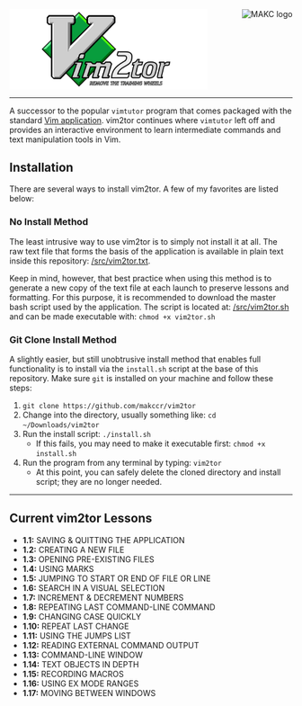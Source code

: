 <a href="https://makc.co">
    <img src="https://makc.co/images/github-header.svg" alt="MAKC logo" title="MAKC" align="right" height="50" />
</a>
<img src="https://raw.githubusercontent.com/makccr/vim2tor/refs/heads/main/src/head-1280px.png" alt="vim2tor logo" title="vim2tor" width="70%" align="center" />

---

A successor to the popular `vimtutor` program that comes packaged with the standard [Vim application](https://www.vim.org/). vim2tor continues where `vimtutor` left off and provides an interactive environment to learn intermediate commands and text manipulation tools in Vim.

## Installation

There are several ways to install vim2tor. A few of my favorites are listed below:

### No Install Method
The least intrusive way to use vim2tor is to simply not install it at all. The raw text file that forms the basis of the application is available in plain text inside this repository: [/src/vim2tor.txt](https://raw.githubusercontent.com/makccr/vim2tor/refs/heads/main/src/vim2tor.txt).

Keep in mind, however, that best practice when using this method is to generate a new copy of the text file at each launch to preserve lessons and formatting. For this purpose, it is recommended to download the master bash script used by the application. The script is located at: [/src/vim2tor.sh](https://raw.githubusercontent.com/makccr/vim2tor/refs/heads/main/src/vim2tor.sh) and can be made executable with: `chmod +x vim2tor.sh`


### Git Clone Install Method
A slightly easier, but still unobtrusive install method that enables full functionality is to install via the `install.sh` script at the base of this repository. Make sure `git` is installed on your machine and follow these steps:

1. `git clone https://github.com/makccr/vim2tor`
2. Change into the directory, usually something like: `cd ~/Downloads/vim2tor`
3. Run the install script: `./install.sh`
    * If this fails, you may need to make it executable first: `chmod +x install.sh`
4. Run the program from any terminal by typing: `vim2tor`
    * At this point, you can safely delete the cloned directory and install script; they are no longer needed.

---

## Current vim2tor Lessons

* **1.1:** SAVING & QUITTING THE APPLICATION  
* **1.2:** CREATING A NEW FILE  
* **1.3:** OPENING PRE-EXISTING FILES  
* **1.4:** USING MARKS  
* **1.5:** JUMPING TO START OR END OF FILE OR LINE  
* **1.6:** SEARCH IN A VISUAL SELECTION  
* **1.7:** INCREMENT & DECREMENT NUMBERS  
* **1.8:** REPEATING LAST COMMAND-LINE COMMAND  
* **1.9:** CHANGING CASE QUICKLY  
* **1.10:** REPEAT LAST CHANGE  
* **1.11:** USING THE JUMPS LIST  
* **1.12:** READING EXTERNAL COMMAND OUTPUT  
* **1.13:** COMMAND-LINE WINDOW  
* **1.14:** TEXT OBJECTS IN DEPTH  
* **1.15:** RECORDING MACROS  
* **1.16:** USING EX MODE RANGES  
* **1.17:** MOVING BETWEEN WINDOWS  
